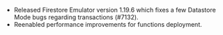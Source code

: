 - Released Firestore Emulator version 1.19.6 which fixes a few Datastore Mode bugs regarding transactions (#7132).
- Reenabled performance improvements for functions deployment.
